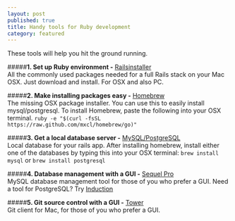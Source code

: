 ```yaml
---
layout: post
published: true
title: Handy tools for Ruby development
category: featured
---
```

These tools will help you hit the ground running.  

#####**1. Set up Ruby environment -** [Railsinstaller](http://http://railsinstaller.org/)  
All the commonly used packages needed for a full Rails stack on your Mac OSX. Just download and install. For OSX and also PC.  

#####**2. Make installing packages easy -** [Homebrew](http://mxcl.github.com/homebrew/)  
The missing OSX package installer. You can use this to easily install mysql/postgresql. To install Homebrew, paste the following into your OSX terminal.
`ruby -e "$(curl -fsSL https://raw.github.com/mxcl/homebrew/go)"`  

#####**3. Get a local database server -** [MySQL/PostgreSQL](http://www.mysql.com/)  
Local database for your rails app. After installing homebrew, install either one of the databases by typing this into your OSX terminal: `brew install mysql` or `brew install postgresql`

#####**4. Database management with a GUI -** [Sequel Pro](http://www.sequelpro.com/)  
MySQL database management tool for those of you who prefer a GUI. Need a tool for PostgreSQL? Try [Induction](http://inductionapp.com/)

#####**5. Git source control with a GUI -** [Tower](http://www.git-tower.com/)  
Git client for Mac, for those of you who prefer a GUI.

